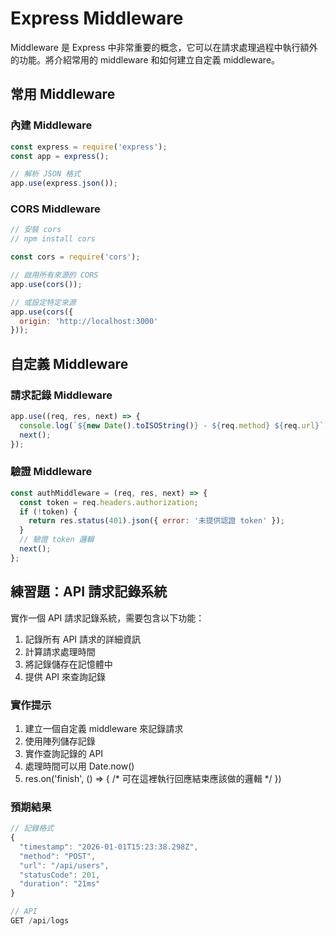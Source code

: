 # Express Middleware

Middleware 是 Express 中非常重要的概念，它可以在請求處理過程中執行額外的功能。將介紹常用的 middleware 和如何建立自定義 middleware。

## 常用 Middleware

### 內建 Middleware

```javascript
const express = require('express');
const app = express();

// 解析 JSON 格式
app.use(express.json());
```

### CORS Middleware

```javascript
// 安裝 cors
// npm install cors

const cors = require('cors');

// 啟用所有來源的 CORS
app.use(cors());

// 或設定特定來源
app.use(cors({
  origin: 'http://localhost:3000'
}));
```

## 自定義 Middleware

### 請求記錄 Middleware

```javascript
app.use((req, res, next) => {
  console.log(`${new Date().toISOString()} - ${req.method} ${req.url}`);
  next();
});
```

### 驗證 Middleware

```javascript
const authMiddleware = (req, res, next) => {
  const token = req.headers.authorization;
  if (!token) {
    return res.status(401).json({ error: '未提供認證 token' });
  }
  // 驗證 token 邏輯
  next();
};
```

## 練習題：API 請求記錄系統

實作一個 API 請求記錄系統，需要包含以下功能：

1. 記錄所有 API 請求的詳細資訊
2. 計算請求處理時間
3. 將記錄儲存在記憶體中
4. 提供 API 來查詢記錄

### 實作提示

1. 建立一個自定義 middleware 來記錄請求
2. 使用陣列儲存記錄
3. 實作查詢記錄的 API
4. 處理時間可以用 Date.now()
5. res.on('finish', () => { /* 可在這裡執行回應結束應該做的邏輯 */ })

### 預期結果

```javascript
// 記錄格式
{
  "timestamp": "2026-01-01T15:23:38.298Z",
  "method": "POST",
  "url": "/api/users",
  "statusCode": 201,
  "duration": "21ms"
}

// API
GET /api/logs
```